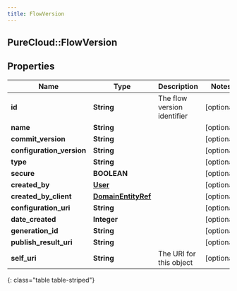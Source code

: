 ```yaml
---
title: FlowVersion
---
```

## PureCloud::FlowVersion

## Properties

|Name | Type | Description | Notes|
|------------ | ------------- | ------------- | -------------|
| **id** | **String** | The flow version identifier | [optional] |
| **name** | **String** |  | [optional] |
| **commit_version** | **String** |  | [optional] |
| **configuration_version** | **String** |  | [optional] |
| **type** | **String** |  | [optional] |
| **secure** | **BOOLEAN** |  | [optional] |
| **created_by** | [**User**](User.html) |  | [optional] |
| **created_by_client** | [**DomainEntityRef**](DomainEntityRef.html) |  | [optional] |
| **configuration_uri** | **String** |  | [optional] |
| **date_created** | **Integer** |  | [optional] |
| **generation_id** | **String** |  | [optional] |
| **publish_result_uri** | **String** |  | [optional] |
| **self_uri** | **String** | The URI for this object | [optional] |
{: class="table table-striped"}


